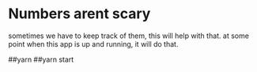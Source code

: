 Numbers arent scary
===================

sometimes we have to keep track of them, this will help with that.
at some point when this app is up and running, it will do that.

##yarn
##yarn start
